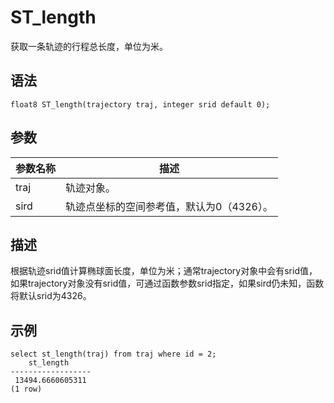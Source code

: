 # ST\_length

获取一条轨迹的行程总长度，单位为米。

## 语法

```
float8 ST_length(trajectory traj, integer srid default 0);
```

## 参数

|参数名称|描述|
|----|--|
|traj|轨迹对象。|
|sird|轨迹点坐标的空间参考值，默认为0（4326）。|

## 描述

根据轨迹srid值计算椭球面长度，单位为米；通常trajectory对象中会有srid值，如果trajectory对象没有srid值，可通过函数参数srid指定，如果sird仍未知，函数将默认srid为4326。

## 示例

```
select st_length(traj) from traj where id = 2;
    st_length     
------------------
 13494.6660605311
(1 row)
```


